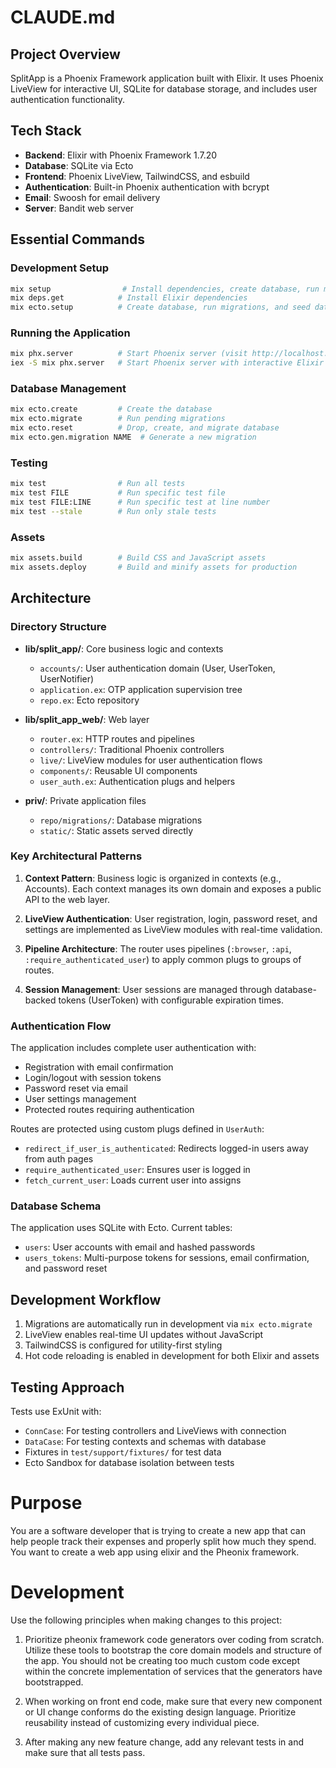 # CLAUDE.md

## Project Overview

SplitApp is a Phoenix Framework application built with Elixir. It uses Phoenix LiveView for interactive UI, SQLite for database storage, and includes user authentication functionality.

## Tech Stack

- **Backend**: Elixir with Phoenix Framework 1.7.20
- **Database**: SQLite via Ecto
- **Frontend**: Phoenix LiveView, TailwindCSS, and esbuild
- **Authentication**: Built-in Phoenix authentication with bcrypt
- **Email**: Swoosh for email delivery
- **Server**: Bandit web server

## Essential Commands

### Development Setup

```bash
mix setup                # Install dependencies, create database, run migrations, and build assets
mix deps.get            # Install Elixir dependencies
mix ecto.setup          # Create database, run migrations, and seed data
```

### Running the Application

```bash
mix phx.server          # Start Phoenix server (visit http://localhost:4000)
iex -S mix phx.server   # Start Phoenix server with interactive Elixir shell
```

### Database Management

```bash
mix ecto.create         # Create the database
mix ecto.migrate        # Run pending migrations
mix ecto.reset          # Drop, create, and migrate database
mix ecto.gen.migration NAME  # Generate a new migration
```

### Testing

```bash
mix test                # Run all tests
mix test FILE           # Run specific test file
mix test FILE:LINE      # Run specific test at line number
mix test --stale        # Run only stale tests
```

### Assets

```bash
mix assets.build        # Build CSS and JavaScript assets
mix assets.deploy       # Build and minify assets for production
```

## Architecture

### Directory Structure

- **lib/split_app/**: Core business logic and contexts
  - `accounts/`: User authentication domain (User, UserToken, UserNotifier)
  - `application.ex`: OTP application supervision tree
  - `repo.ex`: Ecto repository

- **lib/split_app_web/**: Web layer
  - `router.ex`: HTTP routes and pipelines
  - `controllers/`: Traditional Phoenix controllers
  - `live/`: LiveView modules for user authentication flows
  - `components/`: Reusable UI components
  - `user_auth.ex`: Authentication plugs and helpers

- **priv/**: Private application files
  - `repo/migrations/`: Database migrations
  - `static/`: Static assets served directly

### Key Architectural Patterns

1. **Context Pattern**: Business logic is organized in contexts (e.g., Accounts). Each context manages its own domain and exposes a public API to the web layer.

2. **LiveView Authentication**: User registration, login, password reset, and settings are implemented as LiveView modules with real-time validation.

3. **Pipeline Architecture**: The router uses pipelines (`:browser`, `:api`, `:require_authenticated_user`) to apply common plugs to groups of routes.

4. **Session Management**: User sessions are managed through database-backed tokens (UserToken) with configurable expiration times.

### Authentication Flow

The application includes complete user authentication with:

- Registration with email confirmation
- Login/logout with session tokens
- Password reset via email
- User settings management
- Protected routes requiring authentication

Routes are protected using custom plugs defined in `UserAuth`:

- `redirect_if_user_is_authenticated`: Redirects logged-in users away from auth pages
- `require_authenticated_user`: Ensures user is logged in
- `fetch_current_user`: Loads current user into assigns

### Database Schema

The application uses SQLite with Ecto. Current tables:

- `users`: User accounts with email and hashed passwords
- `users_tokens`: Multi-purpose tokens for sessions, email confirmation, and password reset

## Development Workflow

1. Migrations are automatically run in development via `mix ecto.migrate`
2. LiveView enables real-time UI updates without JavaScript
3. TailwindCSS is configured for utility-first styling
4. Hot code reloading is enabled in development for both Elixir and assets

## Testing Approach

Tests use ExUnit with:

- `ConnCase`: For testing controllers and LiveViews with connection
- `DataCase`: For testing contexts and schemas with database
- Fixtures in `test/support/fixtures/` for test data
- Ecto Sandbox for database isolation between tests

# Purpose

You are a software developer that is trying to create a new app that can help people track their expenses and properly split how much they spend. You want to create a web app using elixir and the Pheonix framework.

# Development

Use the following principles when making changes to this project:

1. Prioritize pheonix framework code generators over coding from scratch. Utilize these tools to bootstrap the core domain models and structure of the app. You should not be creating too much custom code except within the concrete implementation of services that the generators have bootstrapped.

2. When working on front end code, make sure that every new component or UI change conforms do the existing design language. Prioritize reusability instead of customizing every individual piece.

3. After making any new feature change, add any relevant tests in and make sure that all tests pass.
